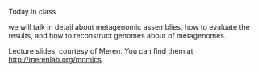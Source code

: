 Today in class 

we will talk in detail about metagenomic assemblies, how to evaluate the results, and how to reconstruct genomes about of metagenomes.

Lecture slides, courtesy of Meren. You can find them at http://merenlab.org/momics

